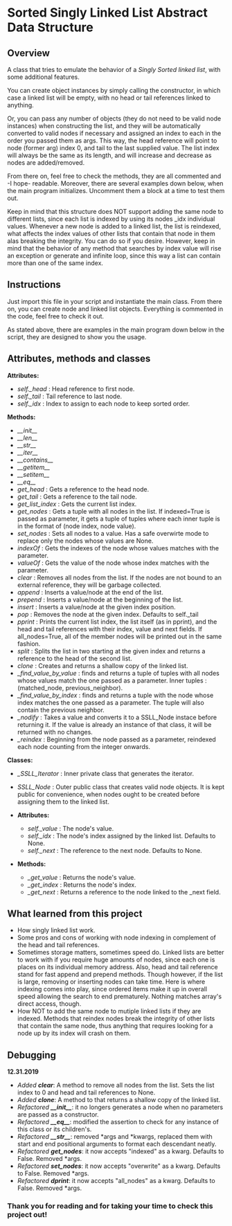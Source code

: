 Sorted Singly Linked List Abstract Data Structure
==================================

Overview
----------------------------------

A class that tries to emulate the behavior of a _Singly Sorted linked list_, with some additional features.

You can create object instances by simply calling the constructor, in which case a linked list will be empty, with no head or tail references linked to anything.

Or, you can pass any number of objects (they do not need to be valid node instances) when constructing the list, and they will be automatically converted to valid nodes if necessary and assigned an index to each in the order you passed them as args. This way, the head reference will point to node (former arg) index 0, and tail to the last supplied value. The list index will always be the same as its length, and will increase and decrease as nodes are added/removed.

From there on, feel free to check the methods, they are all commented and -I hope- readable. Moreover, there are several examples down below, when the main program initializes. Uncomment them a block at a time to test them out.

Keep in mind that this structure does NOT support adding the same node to different lists, since each list is indexed by using its nodes _idx individual values. Whenever a new node is added to a linked list, the list is reindexed, what affects the index values of other lists that contain that node in them alas breaking the integrity. You can do so if you desire. However, keep in mind that the behavior of any method that searches by index value will rise an exception or generate and infinite loop, since this way a list can contain more than one of the same index.


Instructions
----------------------------------
Just import this file in your script and instantiate the main class. From there on, you can create node and linked list objects. Everything is commented in the code, feel free to check it out.

As stated above, there are examples in the main program down below in the script, they are designed to show you the usage.

Attributes, methods and classes
----------------------------------

**Attributes:**
- *self.\_head* : Head reference to first node.
- *self.\_tail* : Tail reference to last node.
- *self.\_idx* : Index to assign to each node to keep sorted order.

**Methods:**
- *\_\_init\_\_*
- *\_\_len\_\_*
- *\_\_str\_\_*
- *\_\_iter\_\_*
- *\_\_contains\_\_*
- *\_\_getitem\_\_*
- *\_\_setitem\_\_*
- *\_\_eq\_\_*
- _get\_head_ : Gets a reference to the head node.
- _get\_tail_ : Gets a reference to the tail node.
- _get\_list\_index_ : Gets the current list index.
- _get\_nodes_ : Gets a tuple with all nodes in the list. If indexed=True is passed as parameter, it gets a tuple of tuples where each inner tuple is in the format of (node index, node value).
- _set\_nodes_ : Sets all nodes to a value. Has a safe overwirte mode to replace only the nodes whose values are None.
- _indexOf_ : Gets the indexes of the node whose values matches with the parameter.
- _valueOf_ : Gets the value of the node whose index matches with the parameter.
- _clear_ : Removes all nodes from the list. If the nodes are not bound to an external reference, they will be garbage collected.
- _append_ : Inserts a value/node at the end of the list.
- _prepend_ : Inserts a value/node at the beginning of the list.
- _insert_ : Inserts a value/node at the given index position.
- _pop_ : Removes the node at the given index. Defaults to self._tail
- _pprint_ : Prints the current list index, the list itself (as in pprint), and the head and tail references with their index, value and next fields. If all_nodes=True, all of the member nodes will be printed out in the same fashion.
- _split_ : Splits the list in two starting at the given index and returns a reference to the head of the second list.
- _clone_ : Creates and returns a shallow copy of the linked list.
- *_find\_value\_by\_value* : finds and returns a tuple of tuples with all nodes whose values match the one passed as a parameter. Inner tuples : (matched_node, previous_neighbor).
- *_find\_value\_by\_index* : finds and returns a tuple with the node whose index matches the one passed as a parameter. The tuple will also contain the previous neighbor.          
- *_nodify* : Takes a value and converts it to a SSLL_Node instace before returning it. If the value is already an instance of that class, it will be returned with no changes.
- *_reindex* : Beginning from the node passed as a parameter, reindexed each node counting from the integer onwards.

**Classes:**
- *_SSLL\_Iterator* : Inner private class that generates the iterator.
- *SSLL\_Node* : Outer public class that creates valid node objects. It is kept public for convenience, when nodes ought to be created before assigning them to the linked list.

- **Attributes:**
    - *self.\_value* : The node's value. 
    - *self.\_idx* : The node's index assigned by the linked list. Defaults to None.
    - *self.\_next* : The reference to the next node. Defaults to None.

- **Methods:**
    - *_get\_value* : Returns the node's value.
    - *_get\_index* : Returns the node's index.
    - *_get\_next* : Returns a reference to the node linked to the _next field.

What learned from this project
----------------------------------
- How singly linked list work.
- Some pros and cons of working with node indexing in complement of the head and tail references.
- Sometimes storage matters, sometimes speed do. Linked lists are better to work with if you require huge amounts of nodes, since each one is places on its individual memory address. Also, head and tail reference stand for fast append and prepend methods. Though however, if the list is large, removing or inserting nodes can take time. Here is where indexing comes into play, since ordered items make it up in overall speed allowing the search to end prematurely. Nothing matches array's direct access, though.
- How NOT to add the same node to mutiple linked lists if they are indexed. Methods that reindex nodes break the integrity of other lists that contain the same node, thus anything that requires looking for a node up by its index will crash on them.

Debugging
----------------------------------
**12.31.2019**

- *Added **clear***: A method to remove all nodes from the list. Sets the list index to 0 and head and tail references to None.
- *Added **clone***: A method to that returns a shallow copy of the linked list.
- *Refactored **\_\_init\_\_***: it no longers generates a node when no parameters are passed as a constructor.
- *Refactored **\_\_eq\_\_***: modified the assertion to check for any instance of this class or its children's.
- *Refactored **\_\_str\_\_***: removed *args and *kwargs, replaced them with start and end positional arguments to format each descendant neatly.
- *Refactored **get_nodes***: it now accepts "indexed" as a kwarg. Defaults to False. Removed *args.
- *Refactored **set_nodes***: it now accepts "overwrite" as a kwarg. Defaults to False. Removed *args.
- *Refactored **dprint***: it now accepts "all_nodes" as a kwarg. Defaults to False. Removed *args.
  
### Thank you for reading and for taking your time to check this project out!
